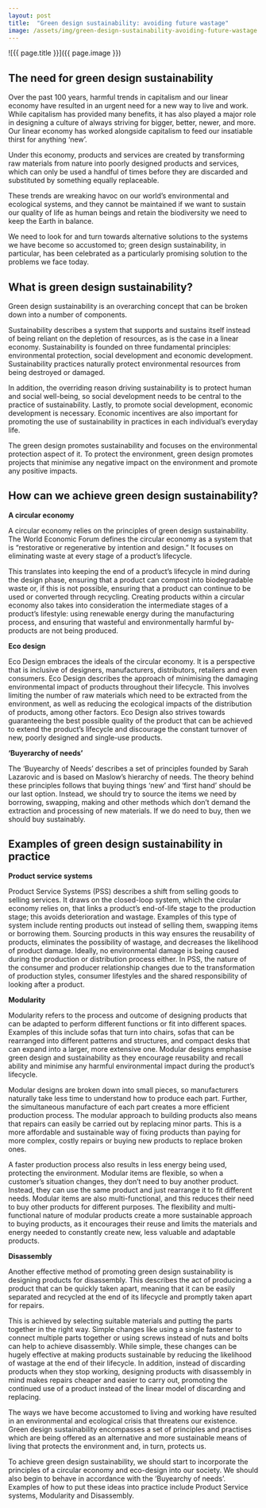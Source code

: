 ```yaml
---
layout: post
title:  "Green design sustainability: avoiding future wastage"
image: /assets/img/green-design-sustainability-avoiding-future-wastage.jpg
---
```


![{{ page.title }}]({{ page.image }})


## The need for green design sustainability
Over the past 100 years, harmful trends in capitalism and our linear economy have resulted in an urgent need for a new way to live and work. While capitalism has provided many benefits, it has also played a major role in designing a culture of always striving for bigger, better, newer, and more. Our linear economy has worked alongside capitalism to feed our insatiable thirst for anything ‘new’.

Under this economy, products and services are created by transforming raw materials from nature into poorly designed products and services, which can only be used a handful of times before they are discarded and substituted by something equally replaceable.

These trends are wreaking havoc on our world’s environmental and ecological systems, and they cannot be maintained if we want to sustain our quality of life as human beings and retain the biodiversity we need to keep the Earth in balance.

We need to look for and turn towards alternative solutions to the systems we have become so accustomed to; green design sustainability, in particular, has been celebrated as a particularly promising solution to the problems we face today.

## What is green design sustainability?
Green design sustainability is an overarching concept that can be broken down into a number of components.

Sustainability describes a system that supports and sustains itself instead of being reliant on the depletion of resources, as is the case in a linear economy. Sustainability is founded on three fundamental principles: environmental protection, social development and economic development. Sustainability practices naturally protect environmental resources from being destroyed or damaged.

In addition, the overriding reason driving sustainability is to protect human and social well-being, so social development needs to be central to the practice of sustainability. Lastly, to promote social development, economic development is necessary. Economic incentives are also important for promoting the use of sustainability in practices in each individual’s everyday life.

The green design promotes sustainability and focuses on the environmental protection aspect of it. To protect the environment, green design promotes projects that minimise any negative impact on the environment and promote any positive impacts.

## How can we achieve green design sustainability?
**A circular economy**

A circular economy relies on the principles of green design sustainability. The World Economic Forum defines the circular economy as a system that is “restorative or regenerative by intention and design.” It focuses on eliminating waste at every stage of a product’s lifecycle.

This translates into keeping the end of a product’s lifecycle in mind during the design phase, ensuring that a product can compost into biodegradable waste or, if this is not possible, ensuring that a product can continue to be used or converted through recycling. Creating products within a circular economy also takes into consideration the intermediate stages of a product’s lifestyle: using renewable energy during the manufacturing process, and ensuring that wasteful and environmentally harmful by-products are not being produced.

**Eco design**

Eco Design embraces the ideals of the circular economy. It is a perspective that is inclusive of designers, manufacturers, distributors, retailers and even consumers. Eco Design describes the approach of minimising the damaging environmental impact of products throughout their lifecycle. This involves limiting the number of raw materials which need to be extracted from the environment, as well as reducing the ecological impacts of the distribution of products, among other factors. Eco Design also strives towards guaranteeing the best possible quality of the product that can be achieved to extend the product’s lifecycle and discourage the constant turnover of new, poorly designed and single-use products.

**‘Buyerarchy of needs’**

The ‘Buyearchy of Needs’ describes a set of principles founded by Sarah Lazarovic and is based on Maslow’s hierarchy of needs. The theory behind these principles follows that buying things ‘new’ and ‘first hand’ should be our last option. Instead, we should try to source the items we need by borrowing, swapping, making and other methods which don’t demand the extraction and processing of new materials. If we do need to buy, then we should buy sustainably.

## Examples of green design sustainability in practice
**Product service systems**

Product Service Systems (PSS) describes a shift from selling goods to selling services. It draws on the closed-loop system, which the circular economy relies on, that links a product’s end-of-life stage to the production stage; this avoids deterioration and wastage. Examples of this type of system include renting products out instead of selling them, swapping items or borrowing them. Sourcing products in this way ensures the reusability of products, eliminates the possibility of wastage, and decreases the likelihood of product damage. Ideally, no environmental damage is being caused during the production or distribution process either. In PSS, the nature of the consumer and producer relationship changes due to the transformation of production styles, consumer lifestyles and the shared responsibility of looking after a product.

**Modularity**

Modularity refers to the process and outcome of designing products that can be adapted to perform different functions or fit into different spaces. Examples of this include sofas that turn into chairs, sofas that can be rearranged into different patterns and structures, and compact desks that can expand into a larger, more extensive one. Modular designs emphasise green design and sustainability as they encourage reusability and recall ability and minimise any harmful environmental impact during the product’s lifecycle.

Modular designs are broken down into small pieces, so manufacturers naturally take less time to understand how to produce each part. Further, the simultaneous manufacture of each part creates a more efficient production process. The modular approach to building products also means that repairs can easily be carried out by replacing minor parts. This is a more affordable and sustainable way of fixing products than paying for more complex, costly repairs or buying new products to replace broken ones.

A faster production process also results in less energy being used, protecting the environment. Modular items are flexible, so when a customer’s situation changes, they don’t need to buy another product. Instead, they can use the same product and just rearrange it to fit different needs. Modular items are also multi-functional, and this reduces their need to buy other products for different purposes. The flexibility and multi-functional nature of modular products create a more sustainable approach to buying products, as it encourages their reuse and limits the materials and energy needed to constantly create new, less valuable and adaptable products.

**Disassembly**

Another effective method of promoting green design sustainability is designing products for disassembly. This describes the act of producing a product that can be quickly taken apart, meaning that it can be easily separated and recycled at the end of its lifecycle and promptly taken apart for repairs.

This is achieved by selecting suitable materials and putting the parts together in the right way. Simple changes like using a single fastener to connect multiple parts together or using screws instead of nuts and bolts can help to achieve disassembly. While simple, these changes can be hugely effective at making products sustainable by reducing the likelihood of wastage at the end of their lifecycle. In addition, instead of discarding products when they stop working, designing products with disassembly in mind makes repairs cheaper and easier to carry out, promoting the continued use of a product instead of the linear model of discarding and replacing.

The ways we have become accustomed to living and working have resulted in an environmental and ecological crisis that threatens our existence. Green design sustainability encompasses a set of principles and practises which are being offered as an alternative and more sustainable means of living that protects the environment and, in turn, protects us.

To achieve green design sustainability, we should start to incorporate the principles of a circular economy and eco-design into our society. We should also begin to behave in accordance with the ‘Buyearchy of needs’. Examples of how to put these ideas into practice include Product Service systems, Modularity and Disassembly.
